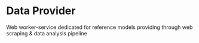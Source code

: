 # Data Provider

Web worker-service dedicated for reference models providing through web scraping & data analysis pipeline 